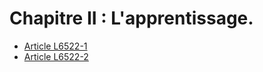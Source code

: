 # Chapitre II : L'apprentissage.

* [Article L6522-1](./LEGIARTI000018201646.md)
* [Article L6522-2](./LEGIARTI000018201643.md)
